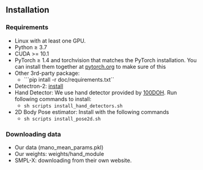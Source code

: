 ## Installation


### Requirements
- Linux with at least one GPU.
- Python ≥ 3.7
- CUDA >= 10.1
- PyTorch ≥ 1.4 and torchvision that matches the PyTorch installation.
  You can install them together at [pytorch.org](https://pytorch.org) to make sure of this  
- Other 3rd-party package: 
    - ```pip intall -r doc/requirements.txt``
- Detectron-2: [install](https://github.com/facebookresearch/detectron2/blob/master/INSTALL.md)
- Hand Detector: We use hand detector provided by [100DOH](https://fouheylab.eecs.umich.edu/~dandans/projects/100DOH/download.html). Run following commands to install:
    - ```sh scripts install_hand_detectors.sh ```
- 2D Body Pose estimator: Install with the following commands
    - ```sh scripts install_pose2d.sh```


### Downloading data
- Our data (mano_mean_params.pkl)
- Our weights: weights/hand_module
- SMPL-X: downloading from their own website.